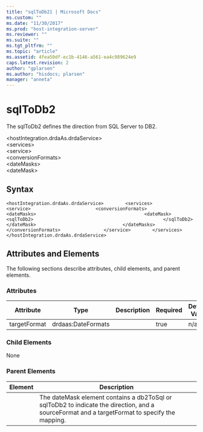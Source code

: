 ```yaml
---
title: "sqlToDb21 | Microsoft Docs"
ms.custom: ""
ms.date: "11/30/2017"
ms.prod: "host-integration-server"
ms.reviewer: ""
ms.suite: ""
ms.tgt_pltfrm: ""
ms.topic: "article"
ms.assetid: 4fea50df-ec1b-4146-a561-ea4c989624e9
caps.latest.revision: 2
author: "gplarsen"
ms.author: "hisdocs; plarsen"
manager: "anneta"
---
```

# sqlToDb2
The sqlToDb2 defines the direction from SQL Server to DB2.  

 \<hostIntegration.drdaAs.drdaService>  
\<services>  
\<service>  
\<conversionFormats>  
\<dateMasks>  
\<dateMask>  

## Syntax  

```  
<hostIntegration.drdaAs.drdaService>        <services>                <service>                        <conversionFormats>                                <dateMasks>                                        <dateMask>                                                <sqlToDb2>                                                </sqlToDb2>                                        </dateMask>                                </dateMasks>                        </conversionFormats>                </service>        </services></hostIntegration.drdaAs.drdaService>  
```  

## Attributes and Elements  
 The following sections describe attributes, child elements, and parent elements.  

### Attributes  

|Attribute|Type|Description|Required|Default Value|  
|---------------|----------|-----------------|--------------|-------------------|  
|targetFormat|drdaas:DateFormats||true|n/a|  

### Child Elements  
 None  

### Parent Elements  

| Element |                                                                  Description                                                                  |
|---------|-----------------------------------------------------------------------------------------------------------------------------------------------|
|         | The dateMask element contains a db2ToSql or sqlToDb2 to indicate the direction, and a sourceFormat and a targetFormat to specify the mapping. |

